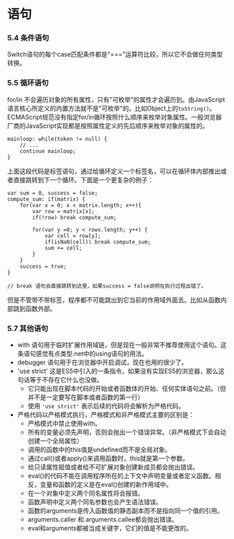 语句
===

### 5.4 条件语句
Switch语句的每个case匹配条件都是"==="运算符比较，所以它不会做任何类型转换。

### 5.5 循环语句

for/in 不会遍历对象的所有属性，只有"可枚举"的属性才会遍历到。由JavaScript语言核心所定义的内置方法就不是"可枚举"的。比如Object上的`toString()`。
ECMAScript规范没有指定for/in循环按照什么顺序来枚举对象属性。一般浏览器厂商的JavaScript实现都是按照属性定义的先后顺序来枚举对象的属性的。

```
mainloop: while(token != null) {
    // ... 
    continue mainloop;
}
```

上面这段代码是标签语句，通过给循环定义一个标签名，可以在循环体内部推出或者直接跳转到下一个循环。下面是一个更复杂的例子：

```
var sum = 0, success = false;
compute_sum: if(matrix) {
    for(var x = 0; x < matrix.length; x++){
        var row = matrix[x];
        if(!row) break compute_sum;
        
        for(var y =0; y < rows.length; y++) {
            var cell = row[y];
            if(isNaN(cell)) break compute_sum;
            sum += cell;
        }
    }
    success = true;
}

// break 语句会直接跳转到这里，如果success = false说明在执行过程出错了。
```

但是不管带不带标签，程序都不可能跳出到它当前的作用域外面去。比如从函数内部跳到函数外部。

### 5.7 其他语句

* with 语句用于临时扩展作用域链，但是现在一般非常不推荐使用这个语句。这条语句感觉有点类型.net中的using语句的用法。
* debugger 语句用于在浏览器中开启调试，现在也用的很少了。
* 'use strict' 这是ES5中引入的一条指令，如果没有实现ES5的浏览器，那么这句话等于不存在它什么也没做。
    * 它只能出现在脚本代码的开始或者函数体的开始、任何实体语句之前。（但并不是一定要写在脚本或者函数的第一行）
    * 使用 `'use strict'` 表示后续的代码将会解析为严格代码。
* 严格代码以严格模式执行，严格模式和非严格模式主要的区别是：
    * 严格模式中禁止使用with。
    * 所有的变量必须先声明，否则会抛出一个错误异常。（非严格模式下会自动创建一个全局属性）
    * 调用的函数中的this值是undefined而不是全局对象。
    * 通过call()或者apply()来调用函数时，this就是第一个参数。
    * 给只读属性赋值或者给不可扩展对象创建新成员都会抛出错误。
    * eval()的代码不能在调用程序所在的上下文中声明变量或者定义函数。相反，变量和函数的定义是在eval()创建的新作用域中。
    * 在一个对象中定义两个同名属性将会报错。
    * 函数声明中定义两个同名参数也会产生语法错误。
    * 函数的arguments是传入函数值的静态副本而不是指向同一个值的引用。
    * arguments.caller 和 arguments.callee都会抛出错误。
    * eval和arguments都被当成关键字，它们的值是不能更改的。
